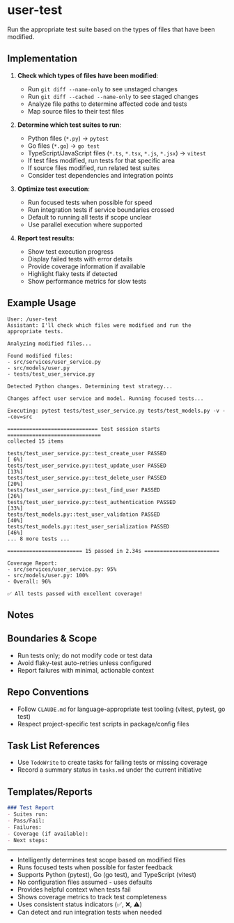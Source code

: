 
# user-test

Run the appropriate test suite based on the types of files that have been modified.

## Implementation

1. **Check which types of files have been modified**:
   - Run `git diff --name-only` to see unstaged changes
   - Run `git diff --cached --name-only` to see staged changes
   - Analyze file paths to determine affected code and tests
   - Map source files to their test files

2. **Determine which test suites to run**:
   - Python files (`*.py`) → `pytest`
   - Go files (`*.go`) → `go test`
   - TypeScript/JavaScript files (`*.ts`, `*.tsx`, `*.js`, `*.jsx`) → `vitest`
   - If test files modified, run tests for that specific area
   - If source files modified, run related test suites
   - Consider test dependencies and integration points

3. **Optimize test execution**:
   - Run focused tests when possible for speed
   - Run integration tests if service boundaries crossed
   - Default to running all tests if scope unclear
   - Use parallel execution where supported

4. **Report test results**:
   - Show test execution progress
   - Display failed tests with error details
   - Provide coverage information if available
   - Highlight flaky tests if detected
   - Show performance metrics for slow tests

## Example Usage

```text
User: /user-test
Assistant: I'll check which files were modified and run the appropriate tests.

Analyzing modified files...

Found modified files:
- src/services/user_service.py
- src/models/user.py
- tests/test_user_service.py

Detected Python changes. Determining test strategy...

Changes affect user service and model. Running focused tests...

Executing: pytest tests/test_user_service.py tests/test_models.py -v --cov=src

============================= test session starts ==============================
collected 15 items

tests/test_user_service.py::test_create_user PASSED                     [ 6%]
tests/test_user_service.py::test_update_user PASSED                     [13%]
tests/test_user_service.py::test_delete_user PASSED                     [20%]
tests/test_user_service.py::test_find_user PASSED                       [26%]
tests/test_user_service.py::test_authentication PASSED                  [33%]
tests/test_models.py::test_user_validation PASSED                       [40%]
tests/test_models.py::test_user_serialization PASSED                    [46%]
... 8 more tests ...

======================== 15 passed in 2.34s ========================

Coverage Report:
- src/services/user_service.py: 95%
- src/models/user.py: 100%
- Overall: 96%

✅ All tests passed with excellent coverage!
```

## Notes

## Boundaries & Scope
- Run tests only; do not modify code or test data
- Avoid flaky-test auto-retries unless configured
- Report failures with minimal, actionable context

## Repo Conventions
- Follow `CLAUDE.md` for language-appropriate test tooling (vitest, pytest, go test)
- Respect project-specific test scripts in package/config files

## Task List References
- Use `TodoWrite` to create tasks for failing tests or missing coverage
- Record a summary status in `tasks.md` under the current initiative

## Templates/Reports
```markdown
### Test Report
- Suites run:
- Pass/Fail:
- Failures:
- Coverage (if available):
- Next steps:
```

---

- Intelligently determines test scope based on modified files
- Runs focused tests when possible for faster feedback
- Supports Python (pytest), Go (go test), and TypeScript (vitest)
- No configuration files assumed - uses defaults
- Provides helpful context when tests fail
- Shows coverage metrics to track test completeness
- Uses consistent status indicators (✅, ❌, ⚠️)
- Can detect and run integration tests when needed

